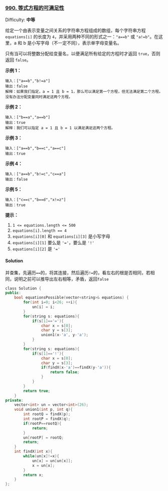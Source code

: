 ### [990\. 等式方程的可满足性](https://leetcode-cn.com/problems/satisfiability-of-equality-equations/)

Difficulty: **中等**


给定一个由表示变量之间关系的字符串方程组成的数组，每个字符串方程 `equations[i]` 的长度为 `4`，并采用两种不同的形式之一：`"a==b"` 或 `"a!=b"`。在这里，a 和 b 是小写字母（不一定不同），表示单字母变量名。

只有当可以将整数分配给变量名，以便满足所有给定的方程时才返回 `true`，否则返回 `false`。 

**示例 1：**

```
输入：["a==b","b!=a"]
输出：false
解释：如果我们指定，a = 1 且 b = 1，那么可以满足第一个方程，但无法满足第二个方程。没有办法分配变量同时满足这两个方程。
```

**示例 2：**

```
输入：["b==a","a==b"]
输出：true
解释：我们可以指定 a = 1 且 b = 1 以满足满足这两个方程。
```

**示例 3：**

```
输入：["a==b","b==c","a==c"]
输出：true
```

**示例 4：**

```
输入：["a==b","b!=c","c==a"]
输出：false
```

**示例 5：**

```
输入：["c==c","b==d","x!=z"]
输出：true
```

**提示：**

1.  `1 <= equations.length <= 500`
2.  `equations[i].length == 4`
3.  `equations[i][0]` 和 `equations[i][3]` 是小写字母
4.  `equations[i][1]` 要么是 `'='`，要么是 `'!'`
5.  `equations[i][2]` 是 `'='`


#### Solution

并查集，先遍历`==`的，将其连接，然后遍历`!=`的，看左右的根是否相同，若相同，说明之前可以推导出左右相等，矛盾，返回`false`

```cpp
​class Solution {
public:
    bool equationsPossible(vector<string>& equations) {
        for(int i=0; i<26; ++i){
            un[i] = i;
        }
        for(string s: equations){
            if(s[1]=='='){
                char x = s[0];
                char y = s[3];
                union1(x-'a', y-'a');
            }
        }
        for(string s: equations){
            if(s[1]=='!'){
                char x = s[0];
                char y = s[3];
                if(findX(x-'a')==findX(y-'a')){
                    return false;
                }
            }
        }
        return true;
    }
private:
    vector<int> un = vector<int>(26);
    void union1(int p, int q){
        int rootQ = findX(p);
        int rootP = findX(q);
        if(rootP==rootQ){
            return;
        }
        un[rootP] = rootQ;
        return;
    }
    int findX(int x){
        while(un[x]!=x){
            un[x] = un[un[x]];
            x = un[x];
        }
        return x;
    }
};
```